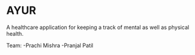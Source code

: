 # AYUR
A healthcare application for keeping a track of mental as well as physical health.

Team:
-Prachi Mishra
-Pranjal Patil
